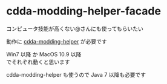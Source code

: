 
# cdda-modding-helper-facade  
コンピュータ技能が高くない@さんにも使ってもらいたい  

動作に
[cdda-modding-helper](https://github.com/YueKaburagi/cdda-modding-helper)
が必要です  


Win7 以降 か MacOS 10.9 以降  
でそれぞれ動くと思います  

cdda-modding-helper も使うので
Java 7 以降も必要です  



